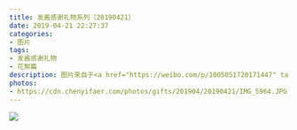 ```yaml
---
title: 发酱感谢礼物系列（20190421）
date: 2019-04-21 22:27:37
categories:
- 图片
tags:
- 发酱感谢礼物
- 花絮篇
description: 图片来自于<a href="https://weibo.com/p/1005051720171447" target="_blank">quanmmmmm</a><br/> “在北工大唱歌的那次，结束之后有个很帅的女生送了我这两个杯子，还很酷地说：“你平时用的杯子太丑了，以后用我送的这个好了”。 这两个很精致的杯子据说底部放的金箔，细心的同学可能会发现两只杯子底部的颜色有轻微不同，有一只颜色稍微深一些。那是因为有一次我把这个杯子放进了微波炉加热，结果听到了噼里啪啦的声音和小闪光，赶紧拿出来，看到底部就有点轻微发黑了……🐶🐶”
photos: 
- https://cdn.chenyifaer.com/photos/gifts/201904/20190421/IMG_5964.JPG
---
```


![](https://cdn.chenyifaer.com/photos/gifts/201904/20190421/IMG_5965.JPG)

